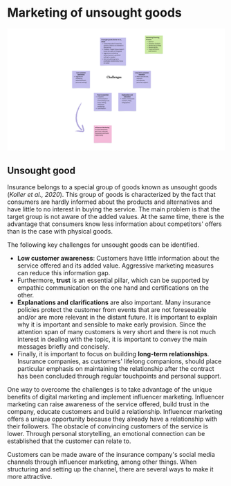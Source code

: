 # Marketing of unsought goods

![sketch](canvas.png)

## Unsought good

Insurance belongs to a special group of goods known as unsought goods (*Koller et al., 2020*). This group of goods is characterized by the fact that consumers are hardly informed about the products and alternatives and have little to no interest in buying the service. 
The main problem is that the target group is not aware of the added values. At the same time, there is the advantage that consumers know less information about competitors' offers than is the case with physical goods.

The following key challenges for unsought goods can be identified.
- **Low customer awareness**: Customers have little information about the service offered and its added value. Aggressive marketing measures can reduce this information gap.
- Furthermore, **trust** is an essential pillar, which can be supported by empathic communication on the one hand and certifications on the other.
- **Explanations and clarifications** are also important. Many insurance policies protect the customer from events that are not foreseeable and/or are more relevant in the distant future. It is important to explain why it is important and sensible to make early provision. Since the attention span of many customers is very short and there is not much interest in dealing with the topic, it is important to convey the main messages briefly and concisely.
- Finally, it is important to focus on building **long-term relationships**. Insurance companies, as customers' lifelong companions, should place particular emphasis on maintaining the relationship after the contract has been concluded through regular touchpoints and personal support.
  
One way to overcome the challenges is to take advantage of the unique benefits of digital marketing and implement influencer marketing. Influencer marketing can raise awareness of the service offered, build trust in the company, educate customers and build a relationship. Influencer marketing offers a unique opportunity because they already have a relationship with their followers. The obstacle of convincing customers of the service is lower. Through personal storytelling, an emotional connection can be established that the customer can relate to.

Customers can be made aware of the insurance company's social media channels through influencer marketing, among other things. When structuring and setting up the channel, there are several ways to make it more attractive.
